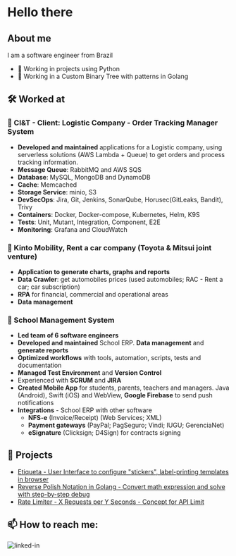 

# Hello there


## About me
I am a software engineer from Brazil
- 🔭 Working in projects using Python
- 🌲 Working in a Custom Binary Tree with patterns in Golang

## 🛠️ Worked at
### 🚚 CI&T - Client: Logistic Company - Order Tracking Manager System
- **Developed and maintained** applications for a Logistic company, using serverless solutions (AWS Lambda + Queue) to get orders and process tracking information.
- **Message Queue**: RabbitMQ and AWS SQS
- **Database**: MySQL, MongoDB and DynamoDB
- **Cache**: Memcached
- **Storage Service**: minio, S3
- **DevSecOps**: Jira, Git, Jenkins, SonarQube, Horusec(GitLeaks, Bandit), Trivy
- **Containers**: Docker, Docker-compose, Kubernetes, Helm, K9S
- **Tests**: Unit, Mutant, Integration, Component, E2E
- **Monitoring**: Grafana and CloudWatch

### 🚗 Kinto Mobility, Rent a car company (Toyota & Mitsui joint venture)
- **Application to generate charts, graphs and reports**
- **Data Crawler**: get automobiles prices (used automobiles; RAC - Rent a car; car subscription)
- **RPA** for financial, commercial and operational areas
- **Data management**

### 🏫 School Management System
- **Led team of 6 software engineers**
- **Developed and maintained** School ERP. **Data management** and **generate reports**
- **Optimized workflows** with tools, automation, scripts, tests and documentation
- **Managed Test Environment** and **Version Control**
- Experienced with **SCRUM** and **JIRA**
- **Created Mobile App** for students, parents, teachers and managers. Java (Android), Swift (iOS) and WebView, **Google Firebase** to send push notifications
- **Integrations** - School ERP with other software
  - **NFS-e** (Invoice/Receipt) (Web Services; XML)
  - **Payment gateways** (PayPal; PagSeguro; Vindi; IUGU; GerenciaNet)
  - **eSignature** (Clicksign; D4Sign) for contracts signing

## 📁 Projects
- [Etiqueta - User Interface to configure "stickers", label-printing templates in browser](https://github.com/celioyutaka/etiqueta)
- [Reverse Polish Notation in Golang - Convert math expression and solve with step-by-step debug](https://github.com/celioyutaka/rpn-go)
- [Rate Limiter - X Requests per Y Seconds - Concept for API Limit](https://github.com/celioyutaka/ratelimiter)

## 📫 How to reach me:

[<img align="left" alt="linked-in" src="https://img.shields.io/badge/linkedin-%230077B5.svg?&style=for-the-badge&logo=linkedin&logoColor=white" />](https://www.linkedin.com/in/celioyutaka)
